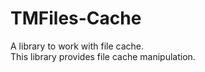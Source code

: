 # TMFiles-Cache

A library to work with file cache.\
This library provides file cache manipulation.
